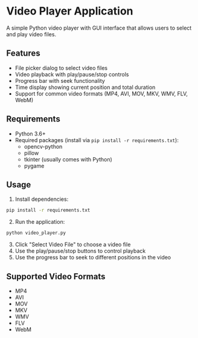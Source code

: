 # Video Player Application

A simple Python video player with GUI interface that allows users to select and play video files.

## Features

- File picker dialog to select video files
- Video playback with play/pause/stop controls
- Progress bar with seek functionality
- Time display showing current position and total duration
- Support for common video formats (MP4, AVI, MOV, MKV, WMV, FLV, WebM)

## Requirements

- Python 3.6+
- Required packages (install via `pip install -r requirements.txt`):
  - opencv-python
  - pillow
  - tkinter (usually comes with Python)
  - pygame

## Usage

1. Install dependencies:
```bash
pip install -r requirements.txt
```

2. Run the application:
```bash
python video_player.py
```

3. Click "Select Video File" to choose a video file
4. Use the play/pause/stop buttons to control playback
5. Use the progress bar to seek to different positions in the video

## Supported Video Formats

- MP4
- AVI
- MOV
- MKV
- WMV
- FLV
- WebM